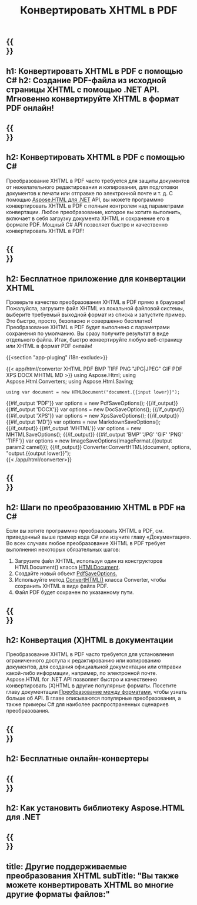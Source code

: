 ﻿---
translation: true
template: /templates/_template-conversion-child.md
title: Конвертировать XHTML в PDF
description: Преобразование XHTML в PDF на C#. Легко используйте API в любом приложении .NET. Попробуйте онлайн-конвертер XHTML в PDF бесплатно!
url: /net/conversion/xhtml-to-pdf/
family: html
platformtag: net
feature: conversion
informat: XHTML
outformat: PDF
otherformats: XPS DOCX GIF JPEG PNG TIFF BMP HTML MHTML MD
---

{{<section banner>}}
---
h1: Конвертировать XHTML в PDF с помощью C#
h2: Создание PDF-файла из исходной страницы XHTML с помощью .NET API. Мгновенно конвертируйте XHTML в формат PDF онлайн!
---

{{<section overview>}}
---
h2: Конвертировать XHTML в PDF с помощью C#
---

Преобразование XHTML в PDF часто требуется для защиты документов от нежелательного редактирования и копирования, для подготовки документов к печати или отправке по электронной почте и т. д. С помощью [Aspose.HTML для .NET](https://products.aspose.com/html/net/) API, вы можете программно конвертировать XHTML в PDF с полным контролем над параметрами конвертации. Любое преобразование, которое вы хотите выполнить, включает в себя загрузку документа XHTML и сохранение его в формате PDF. Мощный C# API позволяет быстро и качественно конвертировать XHTML в PDF!

{{<section demos>}}
---
h2: Бесплатное приложение для конвертации XHTML
---

Проверьте качество преобразования XHTML в PDF прямо в браузере! Пожалуйста, загрузите файл XHTML из локальной файловой системы, выберите требуемый выходной формат из списка и запустите пример. Это быстро, просто, безопасно и совершенно бесплатно! Преобразование XHTML в PDF будет выполнено с параметрами сохранения по умолчанию. Вы сразу получите результат в виде отдельного файла. Итак, быстро конвертируйте любую веб-страницу или XHTML в формат PDF онлайн!

{{<section "app-pluging" i18n-exclude>}}

{{< app/html/converter XHTML PDF BMP TIFF PNG "JPG|JPEG" GIF PDF XPS DOCX MHTML MD >}}
using Aspose.Html;
using Aspose.Html.Converters;
using Aspose.Html.Saving;

    using var document = new HTMLDocument("document.{{input lower}}");
{{#if_output 'PDF'}}
    var options = new PdfSaveOptions();
{{/if_output}}
{{#if_output 'DOCX'}}
    var options = new DocSaveOptions();
{{/if_output}}
{{#if_output 'XPS'}}
    var options = new XpsSaveOptions();
{{/if_output}}
{{#if_output 'MD'}}
    var options = new MarkdownSaveOptions();
{{/if_output}}
{{#if_output 'MHTML'}}
    var options = new MHTMLSaveOptions();
{{/if_output}}
{{#if_output 'BMP' 'JPG' 'GIF' 'PNG' 'TIFF'}}
    var options = new ImageSaveOptions(ImageFormat.{{output param2 camel}});
{{/if_output}}
    Converter.ConvertHTML(document, options, "output.{{output lower}}");   
{{< /app/html/converter>}} 


{{<section steps>}}
---
h2: Шаги по преобразованию XHTML в PDF на C#
---

Если вы хотите программно преобразовать XHTML в PDF, см. приведенный выше пример кода C# или изучите главу «Документация». Во всех случаях любое преобразование XHTML в PDF требует выполнения некоторых обязательных шагов:
1. Загрузите файл XHTML, используя один из конструкторов HTMLDocument() класса [HTMLDocument](https://reference.aspose.com/html/net/aspose.html/htmldocument).
1. Создайте новый объект [PdfSaveOptions.](https://reference.aspose.com/html/net/aspose.html.saving/pdfsaveoptions)
1. Используйте метод [ConvertHTML()](https://reference.aspose.com/html/net/aspose.html.converters/converter/converthtml/) класса Converter, чтобы сохранить XHTML в виде файла PDF.
1. Файл PDF будет сохранен по указанному пути.


{{<section documentation>}}
---
h2: Конвертация (X)HTML в документации
---

Преобразование XHTML в PDF часто требуется для установления ограниченного доступа к редактированию или копированию документов, для создания официальной документации или отправки какой-либо информации, например, по электронной почте. Aspose.HTML for .NET API позволяет быстро и качественно конвертировать (X)HTML в другие популярные форматы. Посетите главу документации <a href="https://docs.aspose.com/html/net/converting-between-formats/" target="_blank">Преобразование между форматами</a>, чтобы узнать больше об API. В главе описываются популярные преобразования, а также примеры C# для наиболее распространенных сценариев преобразования.

{{<section online-converters>}}
---
h2: Бесплатные онлайн-конвертеры
---

{{<section get-started>}}
---
h2: Как установить библиотеку Aspose.HTML для .NET
---

{{<section other-conversions>}}
---
title: Другие поддерживаемые преобразования XHTML
subTitle: "Вы также можете конвертировать XHTML во многие другие форматы файлов:"
---
